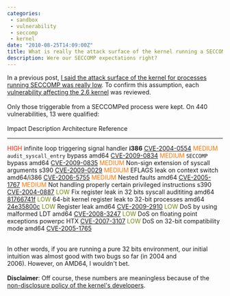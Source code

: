 ```yaml
---
categories:
 - sandbox
 - vulnerability
 - seccomp
 - kernel
date: "2010-08-25T14:09:00Z"
title: What is really the attack surface of the kernel running a SECCOMP process?
description: Were our SECCOMP expectations right?
---
```


In a previous post, [I said the attack surface of the kernel for processes running SECCOMP was really
low](http://justanothergeek.chdir.org/2010/03/seccomp-as-sandboxing-solution/).
To confirm this assumption, each [vulnerability affecting the 2.6 kernel](http://secunia.com/advisories/product/2719/) was reviewed.\
\
Only those triggerable from a SECCOMPed process were kept. On 440
vulnerabilities, 13 were qualified:\
\
  Impact                                        Description                                             Architecture   Reference
  --------------------------------------------- ------------------------------------------------------- -------------- ---------------------------------------------------------------------------------------------------------------------------------------
  <span style="color: #ff1a00;">HIGH</span>     infinite loop triggering signal handler                 **i386**       [CVE-2004-0554](http://cve.mitre.org/cgi-bin/cvename.cgi?name=CVE-2004-0554)
  <span style="color: #ff7400;">MEDIUM</span>   `audit_syscall_entry` bypass                            amd64          [CVE-2009-0834](http://cve.mitre.org/cgi-bin/cvename.cgi?name=CVE-2009-0834)
  <span style="color: #ff7400;">MEDIUM</span>   `SECCOMP` bypass                                        amd64          [CVE-2009-0835](http://cve.mitre.org/cgi-bin/cvename.cgi?name=CVE-2009-0835)
  <span style="color: #ff7400;">MEDIUM</span>   Non-sign extension of syscall arguments                 s390           [CVE-2009-0029](http://cve.mitre.org/cgi-bin/cvename.cgi?name=CVE-2009-0029)
  <span style="color: #ff7400;">MEDIUM</span>   EFLAGS leak on context switch                           amd64/i386     [CVE-2006-5755](http://cve.mitre.org/cgi-bin/cvename.cgi?name=CVE-2006-5755)
  <span style="color: #ff7400;">MEDIUM</span>   Nested faults                                           amd64          [CVE-2005-1767](http://cve.mitre.org/cgi-bin/cvename.cgi?name=CVE-2005-1767)
  <span style="color: #ff7400;">MEDIUM</span>   Not handling properly certain privileged instructions   s390           [CVE-2004-0887](http://cve.mitre.org/cgi-bin/cvename.cgi?name=CVE-2004-0887)
  <span style="color: #73880a;">LOW</span>      Fix register leak in 32 bits syscall audititing         amd64          [81766741f](http://git.kernel.org/?p=linux/kernel/git/torvalds/linux-2.6.git;a=commitdiff;h=81766741fe1eee3884219e8daaf03f466f2ed52f)
  <span style="color: #73880a;">LOW</span>      64-bit kernel register leak to 32-bit processes         amd64          [24e35800c](http://git.kernel.org/?p=linux/kernel/git/x86/linux-2.6-tip.git;a=commitdiff;h=24e35800cdc4350fc34e2bed37b608a9e13ab3b6)
  <span style="color: #73880a;">LOW</span>      Register leak                                           amd64          [CVE-2009-2910](http://cve.mitre.org/cgi-bin/cvename.cgi?name=CVE-2009-2910)
  <span style="color: #73880a;">LOW</span>      DoS by using malformed LDT                              amd64          [CVE-2008-3247](http://cve.mitre.org/cgi-bin/cvename.cgi?name=CVE-2008-3247)
  <span style="color: #73880a;">LOW</span>      DoS on floating point exceptions                        powerpc HTX    [CVE-2007-3107](http://cve.mitre.org/cgi-bin/cvename.cgi?name=CVE-2007-3107)
  <span style="color: #73880a;">LOW</span>      DoS on 32-bit compatibility mode                        amd64          [CVE-2005-1765](http://cve.mitre.org/cgi-bin/cvename.cgi?name=CVE-2005-1765)

\
In other words, if you are running a pure 32 bits environment, our
initial intuition was almost good with two bugs so far (in 2004 and
2006). However, on AMD64, I wouldn't bet.\
\
**Disclaimer**: Off course, these numbers are meaningless because of
the [non-disclosure policy of the kernel's developers](http://lwn.net/Articles/400141/).

